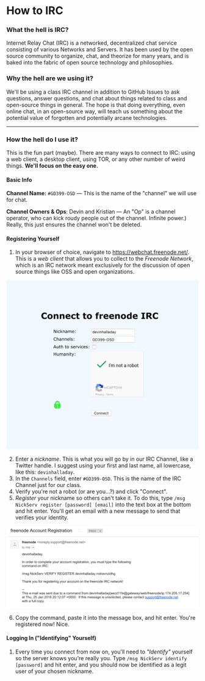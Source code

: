 # How to IRC
### What the hell is IRC?

Internet Relay Chat (IRC) is a networked, decentralized chat service consisting of various Networks and Servers. It has been used by the open source community to organize, chat, and theorize for many years, and is baked into the fabric of open source technology and philosophies.

### Why the hell are we using it?

We'll be using a class IRC channel in addition to GitHub Issues to ask questions, answer questions, and chat about things related to class and open-source things in general. The hope is that doing everything, even online chat, in an open-source way, will teach us something about the potential value of forgotten and potentially arcane technologies.

---

### How the hell do I use it?

This is the fun part (maybe). There are many ways to connect to IRC: using a web client, a desktop client, using TOR, or any other number of weird things. __We'll focus on the easy one.__

#### Basic Info
__Channel Name:__ `#GD399-OSD` — This is the name of the "channel" we will use for chat.

__Channel Owners & Ops__: Devin and Kristian — An "Op" is a channel operator, who can kick roudy people out of the channel. Infinite power.) Really, this just ensures the channel won't be deleted.

#### Registering Yourself
1. In your browser of choice, navigate to https://webchat.freenode.net/. This is a *web client* that allows you to collect to the *Freenode Network*, which is an IRC network meant exclusively for the discussion of open source things like OSS and open organizations.

![Freenode entrance](Images/1.png?raw=true "Freenode entrance")

2. Enter a *nickname*. This is what you will go by in our IRC Channel, like a Twitter handle. I suggest using your first and last name, all lowercase, like this: `devinhalladay`.
3. In the `Channels` field, enter `#GD399-OSD`. This is the name of the IRC Channel just for our class.
4. Verify you're not a robot (or are you...?) and click "Connect".
5. *Register* your nickname so others can't take it. To do this, type `/msg NickServ register [password] [email]` into the text box at the bottom and hit enter. You'll get an email with a new message to send that verifies your identity.

![Freenode verification](Images/2.png?raw=true "Freenode verification")

6. Copy the command, paste it into the message box, and hit enter. You're registered now! Nice.


#### Logging In ("Identifying" Yourself)
1. Every time you connect from now on, you'll need to *"Identify"* yourself so the server knows you're really you. Type `/msg NickServ identify [password]` and hit enter, and you should now be identified as a legit user of your chosen nickname.
